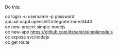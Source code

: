 Do this:

oc login -u username -p password api.uat.ocp4.openshift.integrate.zone:6443  
oc new-project simple-nodejs  
oc new-app https://github.com/itsbanjo/simplenodejs  
oc expose svc/nodejs  
oc get route  
